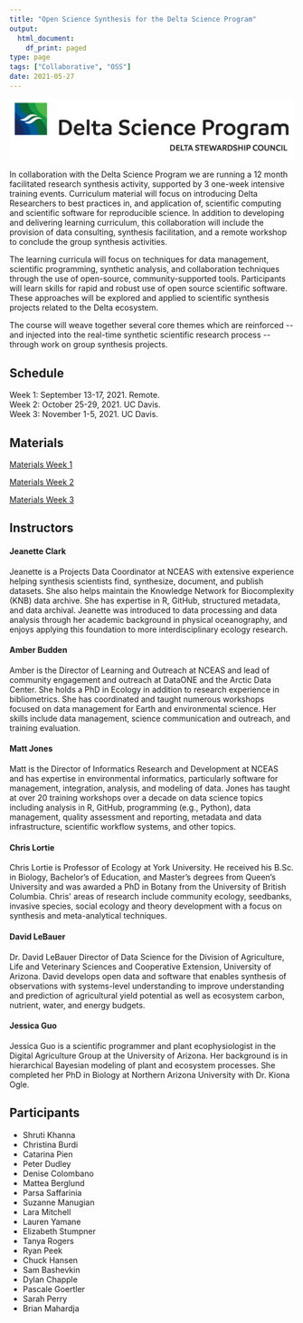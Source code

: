 ```yaml
---
title: "Open Science Synthesis for the Delta Science Program"
output:
  html_document:
    df_print: paged
type: page
tags: ["Collaborative", "OSS"]
date: 2021-05-27
---
```


![](DSP_Logo_Horizontal.jpg)

In collaboration with the Delta Science Program we are running a 12 month facilitated research synthesis activity, supported by 3 one-week intensive training events. Curriculum material will focus on introducing Delta Researchers to best practices in, and application of, scientific computing and
scientific software for reproducible science. In addition to developing and delivering learning curriculum, this collaboration will include the provision of data consulting, synthesis facilitation, and a remote workshop to conclude the group synthesis activities.

The learning curricula will focus on techniques for data management, scientific programming, synthetic analysis, and collaboration techniques through the use of open-source, community-supported tools. Participants will learn skills for rapid and robust use of open source scientific software. These approaches will be explored and applied to scientific synthesis projects related to the Delta ecosystem.

The course will weave together several core themes which are reinforced -- and injected into the real-time synthetic scientific research process -- through work on group synthesis projects.

## Schedule

Week 1: September 13-17, 2021. Remote.  
Week 2: October 25-29, 2021. UC Davis.  
Week 3: November 1-5, 2021. UC Davis.  

## Materials

[Materials Week 1](https://learning.nceas.ucsb.edu/2021-09-delta/)

[Materials Week 2](https://learning.nceas.ucsb.edu/2021-10-delta/)

[Materials Week 3](https://learning.nceas.ucsb.edu/2021-11-delta/)


## Instructors

#### Jeanette Clark

Jeanette is a Projects Data Coordinator at NCEAS with extensive experience helping synthesis scientists find, synthesize, document, and publish datasets. She also helps maintain the Knowledge Network for Biocomplexity (KNB) data archive. She has expertise in R, GitHub, structured metadata, and data archival. Jeanette was introduced to data processing and data analysis through her academic background in physical oceanography, and enjoys applying this foundation to more interdisciplinary ecology research.

#### Amber Budden

Amber is the Director of Learning and Outreach at NCEAS and lead of community engagement and outreach at DataONE and the Arctic Data Center. She holds a PhD in Ecology in addition to research experience in bibliometrics. She has coordinated and taught numerous workshops focused on data management for Earth and environmental science. Her skills include data management, science communication and outreach, and training evaluation.

#### Matt Jones

Matt is the Director of Informatics Research and Development at NCEAS and has expertise in environmental informatics, particularly software for management, integration, analysis, and modeling of data. Jones has taught at over 20 training workshops over a decade on data science topics including analysis in R, GitHub, programming (e.g., Python), data management, quality assessment and reporting, metadata and data infrastructure, scientific workflow systems, and other topics.

#### Chris Lortie

Chris Lortie is Professor of Ecology at York University. He received his B.Sc. in Biology, Bachelor’s of Education, and Master’s degrees from Queen’s University and was awarded a PhD in Botany from the University of British Columbia. Chris' areas of research include community ecology, seedbanks, invasive species, social ecology and theory development with a focus on synthesis and meta-analytical techniques.

#### David LeBauer

Dr. David LeBauer Director of Data Science for the Division of Agriculture, Life and Veterinary Sciences and Cooperative Extension, University of Arizona. David develops open data and software that enables synthesis of observations with systems-level understanding to improve understanding and prediction of agricultural yield potential as well as ecosystem carbon, nutrient, water, and energy budgets.

#### Jessica Guo

Jessica Guo is a scientific programmer and plant ecophysiologist in the Digital Agriculture Group at the University of Arizona. Her background is in hierarchical Bayesian modeling of plant and ecosystem processes. She completed her PhD in Biology at Northern Arizona University with Dr. Kiona Ogle.

## Participants

-    Shruti Khanna
-    Christina Burdi
-    Catarina Pien
-    Peter Dudley
-    Denise Colombano
-    Mattea Berglund
-    Parsa Saffarinia
-    Suzanne Manugian
-    Lara Mitchell
-    Lauren Yamane
-    Elizabeth Stumpner
-    Tanya Rogers
-    Ryan Peek
-    Chuck Hansen
-    Sam Bashevkin
-    Dylan Chapple
-    Pascale Goertler
-    Sarah Perry
-    Brian Mahardja
